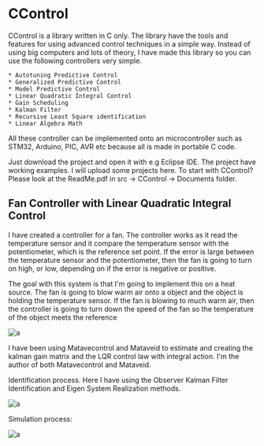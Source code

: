 # CControl

CControl is a library written in C only. The library have the tools and features for using advanced control techniques in a simple way. Instead of using big computers and lots of theory, I have made this library so you can use the following controllers very simple.

```
* Autotuning Predictive Control
* Generalized Predictive Control
* Model Predictive Control
* Linear Quadratic Integral Control
* Gain Scheduling
* Kalman Filter
* Recursive Least Square identification
* Linear Algebra Math
```

All these controller can be implemented onto an microcontroller such as STM32, Arduino, PIC, AVR etc because all is made in portable C code. 

Just download the project and open it with e.g Eclipse IDE. The project have working examples. I will upload some projects here. To start with CControl? Please look at the ReadMe.pdf in src -> CControl -> Documents folder. 

## Fan Controller with Linear Quadratic Integral Control

I have created a controller for a fan. The controller works as it read the temperature sensor and it compare the temperature sensor with the potentiometer, which is the reference set point. If the error is large between the temperature sensor and the potentiometer, then the fan is going to turn on high, or low, depending on if the error is negative or positive. 

The goal with this system is that I'm going to implement this on a heat source. The fan is going to blow warm air onto a object and the object is holding the temperature sensor. If the fan is blowing to much warm air, then the controller is going to turn down the speed of the fan so the temperature of the object meets the reference

![a](https://raw.githubusercontent.com/DanielMartensson/CControl/master/Projects/Fan%20Controller/System.jpg)

I have been using Matavecontrol and Mataveid to estimate and creating the kalman gain matrix and the LQR control law with integral action. I'm the author of both Matavecontrol and Mataveid.

Identification process. Here I have using the Observer Kalman Filter Identification and Eigen System Realization methods.

![a](https://raw.githubusercontent.com/DanielMartensson/CControl/master/Projects/Fan%20Controller/Identification%20and%20simulation/Identification.png)

Simulation process:

![a](https://raw.githubusercontent.com/DanielMartensson/CControl/master/Projects/Fan%20Controller/Identification%20and%20simulation/Simulation.png)


